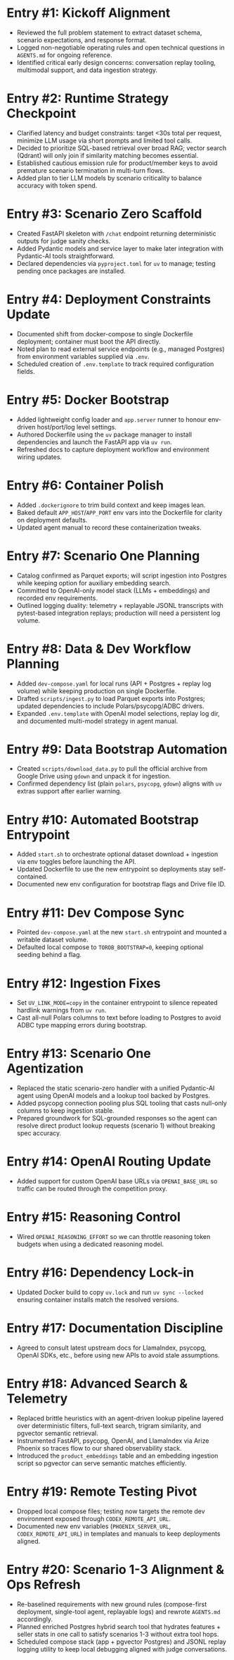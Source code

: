 # Entry #1: Kickoff Alignment
- Reviewed the full problem statement to extract dataset schema, scenario expectations, and response format.
- Logged non-negotiable operating rules and open technical questions in `AGENTS.md` for ongoing reference.
- Identified critical early design concerns: conversation replay tooling, multimodal support, and data ingestion strategy.

# Entry #2: Runtime Strategy Checkpoint
- Clarified latency and budget constraints: target <30s total per request, minimize LLM usage via short prompts and limited tool calls.
- Decided to prioritize SQL-based retrieval over broad RAG; vector search (Qdrant) will only join if similarity matching becomes essential.
- Established cautious emission rule for product/member keys to avoid premature scenario termination in multi-turn flows.
- Added plan to tier LLM models by scenario criticality to balance accuracy with token spend.

# Entry #3: Scenario Zero Scaffold
- Created FastAPI skeleton with `/chat` endpoint returning deterministic outputs for judge sanity checks.
- Added Pydantic models and service layer to make later integration with Pydantic-AI tools straightforward.
- Declared dependencies via `pyproject.toml` for `uv` to manage; testing pending once packages are installed.

# Entry #4: Deployment Constraints Update
- Documented shift from docker-compose to single Dockerfile deployment; container must boot the API directly.
- Noted plan to read external service endpoints (e.g., managed Postgres) from environment variables supplied via `.env`.
- Scheduled creation of `.env.template` to track required configuration fields.

# Entry #5: Docker Bootstrap
- Added lightweight config loader and `app.server` runner to honour env-driven host/port/log level settings.
- Authored Dockerfile using the `uv` package manager to install dependencies and launch the FastAPI app via `uv run`.
- Refreshed docs to capture deployment workflow and environment wiring updates.

# Entry #6: Container Polish
- Added `.dockerignore` to trim build context and keep images lean.
- Baked default `APP_HOST`/`APP_PORT` env vars into the Dockerfile for clarity on deployment defaults.
- Updated agent manual to record these containerization tweaks.

# Entry #7: Scenario One Planning
- Catalog confirmed as Parquet exports; will script ingestion into Postgres while keeping option for auxiliary embedding search.
- Committed to OpenAI-only model stack (LLMs + embeddings) and recorded env requirements.
- Outlined logging duality: telemetry + replayable JSONL transcripts with pytest-based integration replays; production will need a persistent log volume.

# Entry #8: Data & Dev Workflow Planning
- Added `dev-compose.yaml` for local runs (API + Postgres + replay log volume) while keeping production on single Dockerfile.
- Drafted `scripts/ingest.py` to load Parquet exports into Postgres; updated dependencies to include Polars/psycopg/ADBC drivers.
- Expanded `.env.template` with OpenAI model selections, replay log dir, and documented multi-model strategy in agent manual.

# Entry #9: Data Bootstrap Automation
- Created `scripts/download_data.py` to pull the official archive from Google Drive using `gdown` and unpack it for ingestion.
- Confirmed dependency list (plain `polars`, `psycopg`, `gdown`) aligns with `uv` extras support after earlier warning.

# Entry #10: Automated Bootstrap Entrypoint
- Added `start.sh` to orchestrate optional dataset download + ingestion via env toggles before launching the API.
- Updated Dockerfile to use the new entrypoint so deployments stay self-contained.
- Documented new env configuration for bootstrap flags and Drive file ID.

# Entry #11: Dev Compose Sync
- Pointed `dev-compose.yaml` at the new `start.sh` entrypoint and mounted a writable dataset volume.
- Defaulted local compose to `TOROB_BOOTSTRAP=0`, keeping optional seeding behind a flag.

# Entry #12: Ingestion Fixes
- Set `UV_LINK_MODE=copy` in the container entrypoint to silence repeated hardlink warnings from `uv run`.
- Cast all-null Polars columns to text before loading to Postgres to avoid ADBC type mapping errors during bootstrap.

# Entry #13: Scenario One Agentization
- Replaced the static scenario-zero handler with a unified Pydantic-AI agent using OpenAI models and a lookup tool backed by Postgres.
- Added psycopg connection pooling plus SQL tooling that casts null-only columns to keep ingestion stable.
- Prepared groundwork for SQL-grounded responses so the agent can resolve direct product lookup requests (scenario 1) without breaking spec accuracy.

# Entry #14: OpenAI Routing Update
- Added support for custom OpenAI base URLs via `OPENAI_BASE_URL` so traffic can be routed through the competition proxy.

# Entry #15: Reasoning Control
- Wired `OPENAI_REASONING_EFFORT` so we can throttle reasoning token budgets when using a dedicated reasoning model.

# Entry #16: Dependency Lock-in
- Updated Docker build to copy `uv.lock` and run `uv sync --locked` ensuring container installs match the resolved versions.

# Entry #17: Documentation Discipline
- Agreed to consult latest upstream docs for LlamaIndex, psycopg, OpenAI SDKs, etc., before using new APIs to avoid stale assumptions.

# Entry #18: Advanced Search & Telemetry
- Replaced brittle heuristics with an agent-driven lookup pipeline layered over deterministic filters, full-text search, trigram similarity, and pgvector semantic retrieval.
- Instrumented FastAPI, psycopg, OpenAI, and LlamaIndex via Arize Phoenix so traces flow to our shared observability stack.
- Introduced the `product_embeddings` table and an embedding ingestion script so pgvector can serve semantic matches efficiently.

# Entry #19: Remote Testing Pivot
- Dropped local compose files; testing now targets the remote dev environment exposed through `CODEX_REMOTE_API_URL`.
- Documented new env variables (`PHOENIX_SERVER_URL`, `CODEX_REMOTE_API_URL`) in templates and manuals to keep deployments aligned.

# Entry #20: Scenario 1-3 Alignment & Ops Refresh
- Re-baselined requirements with new ground rules (compose-first deployment, single-tool agent, replayable logs) and rewrote `AGENTS.md` accordingly.
- Planned enriched Postgres hybrid search tool that hydrates features + seller stats in one call to satisfy scenarios 1-3 without extra tool hops.
- Scheduled compose stack (app + pgvector Postgres) and JSONL replay logging utility to keep local debugging aligned with judge conversations.
